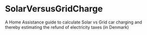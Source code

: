 # SolarVersusGridCharge
A Home Assistance guide to calculate Solar vs Grid car charging and thereby estimating the refund of electricity taxes (in Denmark) 
